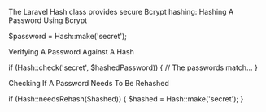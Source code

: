 The Laravel Hash class provides secure Bcrypt hashing:
Hashing A Password Using Bcrypt

$password = Hash::make('secret');

Verifying A Password Against A Hash

if (Hash::check('secret', $hashedPassword))
{
    // The passwords match...
}

Checking If A Password Needs To Be Rehashed

if (Hash::needsRehash($hashed))
{
    $hashed = Hash::make('secret');
}

